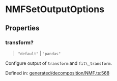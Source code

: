 # NMFSetOutputOptions

## Properties

### transform?

> `"default"` \| `"pandas"`

Configure output of `transform` and `fit\_transform`.

Defined in:  [generated/decomposition/NMF.ts:568](https://github.com/transitive-bullshit/scikit-learn-ts/blob/92ab806/packages/sklearn/src/generated/decomposition/NMF.ts#L568)
